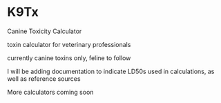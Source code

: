 # K9Tx
Canine Toxicity Calculator

toxin calculator for veterinary professionals

currently canine toxins only, feline to follow

I will be adding documentation to indicate LD50s used in calculations, as well as reference sources

More calculators coming soon
